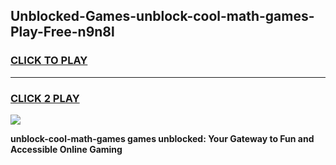 
## Unblocked-Games-unblock-cool-math-games-Play-Free-n9n8l
<h3>
<a href="https://premium76.site?title=unblock-cool-math-games&ref=20M">CLICK TO PLAY</a></h3>
<hr>

<h3>
<a href="https://premium76.site?title=unblock-cool-math-games&ref=20M">CLICK 2 PLAY</a>
  
</h3>

<a href="https://premium76.site?title=unblock-cool-math-games&ref=19M"><img src="https://clearcache.store/games.png"></a>


**unblock-cool-math-games games unblocked: Your Gateway to Fun and Accessible Online Gaming**

